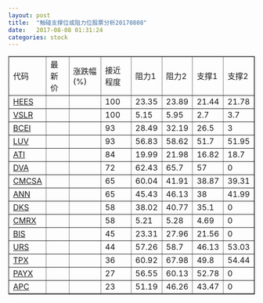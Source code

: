 ```yaml
---
layout: post
title:  "触碰支撑位或阻力位股票分析20170808"
date:   2017-08-08 01:31:24
categories: stock
---
```

<script type="text/javascript">
var stockList = []
stockList.push('gb_hees');
stockList.push('gb_vslr');
stockList.push('gb_bcei');
stockList.push('gb_luv');
stockList.push('gb_ati');
stockList.push('gb_dva');
stockList.push('gb_cmcsa');
stockList.push('gb_ann');
stockList.push('gb_dks');
stockList.push('gb_cmrx');
stockList.push('gb_bis');
stockList.push('gb_urs');
stockList.push('gb_tpx');
stockList.push('gb_payx');
stockList.push('gb_apc');
</script>
<table border="1">
 <tr>
 <td>代码</td>
 <td>最新价</td>
 <td>涨跌幅(%)</td>
 <td>接近程度</td>
 <td>阻力1</td>
 <td>阻力2</td>
 <td>支撑1</td>
 <td>支撑2</td>
</tr>
  <tr id="hees" class="red">
  <td><a href="http://stock.finance.sina.com.cn/usstock/quotes/HEES.html" target="_blank">HEES</a></td><td></td><td></td><td>100</td><td>23.35</td><td>23.89</td><td>21.44</td><td>21.78</td></tr>
  <tr id="vslr" class="red">
  <td><a href="http://stock.finance.sina.com.cn/usstock/quotes/VSLR.html" target="_blank">VSLR</a></td><td></td><td></td><td>100</td><td>5.15</td><td>5.95</td><td>2.7</td><td>3.7</td></tr>
  <tr id="bcei" class="red">
  <td><a href="http://stock.finance.sina.com.cn/usstock/quotes/BCEI.html" target="_blank">BCEI</a></td><td></td><td></td><td>93</td><td>28.49</td><td>32.19</td><td>26.5</td><td>3</td></tr>
  <tr id="luv" class="red">
  <td><a href="http://stock.finance.sina.com.cn/usstock/quotes/LUV.html" target="_blank">LUV</a></td><td></td><td></td><td>93</td><td>56.83</td><td>58.62</td><td>51.7</td><td>51.95</td></tr>
  <tr id="ati" class="green">
  <td><a href="http://stock.finance.sina.com.cn/usstock/quotes/ATI.html" target="_blank">ATI</a></td><td></td><td></td><td>84</td><td>19.99</td><td>21.98</td><td>16.82</td><td>18.7</td></tr>
  <tr id="dva" class="green">
  <td><a href="http://stock.finance.sina.com.cn/usstock/quotes/DVA.html" target="_blank">DVA</a></td><td></td><td></td><td>72</td><td>62.43</td><td>65.7</td><td>57</td><td>0</td></tr>
  <tr id="cmcsa" class="green">
  <td><a href="http://stock.finance.sina.com.cn/usstock/quotes/CMCSA.html" target="_blank">CMCSA</a></td><td></td><td></td><td>65</td><td>60.04</td><td>41.91</td><td>38.87</td><td>39.31</td></tr>
  <tr id="ann" class="red">
  <td><a href="http://stock.finance.sina.com.cn/usstock/quotes/ANN.html" target="_blank">ANN</a></td><td></td><td></td><td>65</td><td>45.43</td><td>46.13</td><td>38</td><td>41.99</td></tr>
  <tr id="dks" class="red">
  <td><a href="http://stock.finance.sina.com.cn/usstock/quotes/DKS.html" target="_blank">DKS</a></td><td></td><td></td><td>58</td><td>38.02</td><td>40.77</td><td>35.1</td><td>0</td></tr>
  <tr id="cmrx" class="green">
  <td><a href="http://stock.finance.sina.com.cn/usstock/quotes/CMRX.html" target="_blank">CMRX</a></td><td></td><td></td><td>58</td><td>5.21</td><td>5.28</td><td>4.69</td><td>0</td></tr>
  <tr id="bis" class="red">
  <td><a href="http://stock.finance.sina.com.cn/usstock/quotes/BIS.html" target="_blank">BIS</a></td><td></td><td></td><td>45</td><td>23.31</td><td>27.96</td><td>21.56</td><td>0</td></tr>
  <tr id="urs" class="green">
  <td><a href="http://stock.finance.sina.com.cn/usstock/quotes/URS.html" target="_blank">URS</a></td><td></td><td></td><td>44</td><td>57.26</td><td>58.7</td><td>46.13</td><td>53.03</td></tr>
  <tr id="tpx" class="red">
  <td><a href="http://stock.finance.sina.com.cn/usstock/quotes/TPX.html" target="_blank">TPX</a></td><td></td><td></td><td>36</td><td>60.92</td><td>67.98</td><td>49.8</td><td>54.44</td></tr>
  <tr id="payx" class="red">
  <td><a href="http://stock.finance.sina.com.cn/usstock/quotes/PAYX.html" target="_blank">PAYX</a></td><td></td><td></td><td>27</td><td>56.55</td><td>60.13</td><td>52.78</td><td>0</td></tr>
  <tr id="apc" class="green">
  <td><a href="http://stock.finance.sina.com.cn/usstock/quotes/APC.html" target="_blank">APC</a></td><td></td><td></td><td>23</td><td>51.19</td><td>46.26</td><td>43.47</td><td>0</td></tr>
</table>
